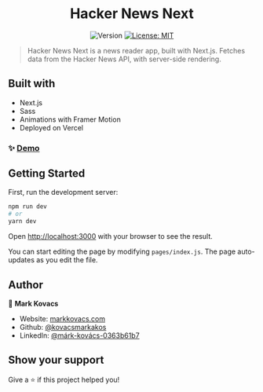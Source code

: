 <h1 align="center">Hacker News Next</h1>
<p align="center">
  <img alt="Version" src="https://img.shields.io/badge/version-0.1.0-blue.svg?cacheSeconds=2592000" />
  <a href="#" target="_blank">
    <img alt="License: MIT" src="https://img.shields.io/badge/License-MIT-yellow.svg" />
  </a>
</p>

> Hacker News Next is a news reader app, built with Next.js. Fetches data from the Hacker News API, with server-side rendering.

## Built with

- Next.js
- Sass
- Animations with Framer Motion
- Deployed on Vercel

### ✨ [Demo](https://hacker-news-next-js.vercel.app)

## Getting Started

First, run the development server:

```bash
npm run dev
# or
yarn dev
```

Open [http://localhost:3000](http://localhost:3000) with your browser to see the result.

You can start editing the page by modifying `pages/index.js`. The page auto-updates as you edit the file.

## Author

👤 **Mark Kovacs**

* Website: [markkovacs.com](https://markkovacs.com)
* Github: [@kovacsmarkakos](https://github.com/kovacsmarkakos)
* LinkedIn: [@márk-kovács-0363b61b7](https://linkedin.com/in/márk-kovács-0363b61b7)

## Show your support

Give a ⭐️ if this project helped you!
